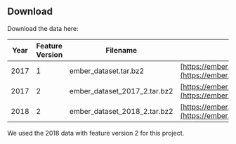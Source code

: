 
## Download

Download the data here:

| Year | Feature Version | Filename                     | URL                                                                                                            | sha256                                                             |
|------|-----------------|------------------------------|----------------------------------------------------------------------------------------------------------------|--------------------------------------------------------------------|
| 2017 | 1               | ember_dataset.tar.bz2        | [https://ember.elastic.co/ember_dataset.tar.bz2](https://ember.elastic.co/ember_dataset.tar.bz2)               | `a5603de2f34f02ab6e21df7a0f97ec4ac84ddc65caee33fb610093dd6f9e1df9` |
| 2017 | 2               | ember_dataset_2017_2.tar.bz2 | [https://ember.elastic.co/ember_dataset_2017_2.tar.bz2](https://ember.elastic.co/ember_dataset_2017_2.tar.bz2) | `60142493c44c11bc3fef292b216a293841283d86ff58384b5dc2d88194c87a6d` |
| 2018 | 2               | ember_dataset_2018_2.tar.bz2 | [https://ember.elastic.co/ember_dataset_2018_2.tar.bz2](https://ember.elastic.co/ember_dataset_2018_2.tar.bz2) | `b6052eb8d350a49a8d5a5396fbe7d16cf42848b86ff969b77464434cf2997812` |


We used the 2018 data with feature version 2 for this project.